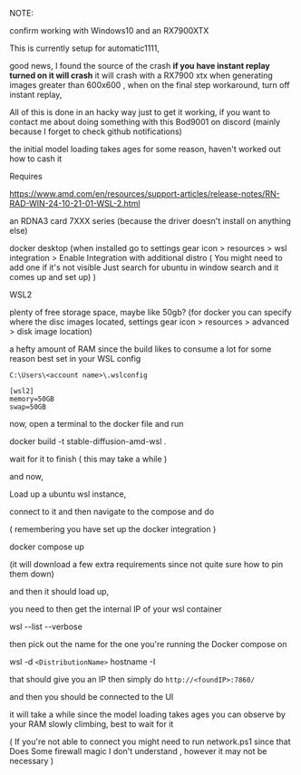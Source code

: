 NOTE: 

confirm working with Windows10 and an RX7900XTX 

This is currently setup for automatic1111, 

good news, I found the source of the crash
**if you have instant replay turned on it will crash**
it will crash with a RX7900 xtx when generating images greater than 600x600 , when on the final step
workaround, turn off instant replay, 

All of this is done in an hacky way just to get it working, if you want to contact me about doing something with this Bod9001 on discord (mainly because I forget to check github notifications)

the initial model loading takes ages for some reason, haven't worked out how to cash it


Requires

https://www.amd.com/en/resources/support-articles/release-notes/RN-RAD-WIN-24-10-21-01-WSL-2.html

an RDNA3 card 7XXX series (because the driver doesn't install on anything else)

docker desktop (when installed go to settings gear icon > resources > wsl integration > Enable Integration with additional distro ( You might need to add one if it's not visible Just search for ubuntu in window search and it comes up and set up) )

WSL2

plenty of free storage space,  maybe like 50gb? (for docker you can specify where the disc images located,  settings gear icon > resources > advanced > disk image location)

 
a hefty amount of RAM since the build likes to consume a lot for some reason best set in your WSL config 

```C:\Users\<account name>\.wslconfig```

```
[wsl2]
memory=50GB
swap=50GB
```

now, open a terminal to the docker file and run 

docker build -t stable-diffusion-amd-wsl . 

wait for it to finish ( this may take a while )

and now, 

Load up a ubuntu wsl instance,

connect to it and then navigate to the compose and do

( remembering you have set up the docker integration )

docker compose up

(it will download a few extra requirements since not quite sure how to pin them down)

and then it should load up, 

you need to then get the internal IP of your wsl container

wsl --list --verbose

then pick out the name for the one you're running the Docker compose on

wsl -d ```<DistributionName>``` hostname -I

that should give you an IP then simply do ```http://<foundIP>:7860/```

and then you should be connected to the UI

it will take a while since the model loading takes ages you can observe by your RAM slowly climbing, best to wait for it

( If you're not able to connect you might need to run network.ps1 since that Does Some firewall magic I don't understand , however it may not be necessary )
